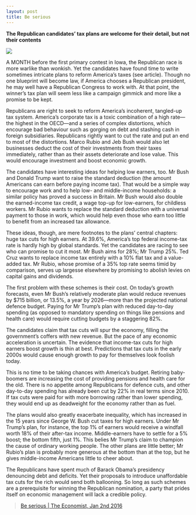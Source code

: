 ```yaml
---
layout: post
title: Be serious
---
```

__The Republican candidates’ tax plans are welcome for their detail, but not their contents__

![](http://cdn.static-economist.com/sites/default/files/imagecache/full-width/images/print-edition/20160102_LDP001_0.jpg)

A MONTH before the first primary contest in Iowa, the Republican race is more warlike than wonkish. Yet the candidates have 
found time to write sometimes intricate plans to reform America’s taxes (see article). Though no one blueprint will become 
law, if America chooses a Republican president, he may well have a Republican Congress to work with. At that point, the 
winner’s tax plan will seem less like a campaign gimmick and more like a promise to be kept.

Republicans are right to seek to reform America’s incoherent, tangled-up tax system. America’s corporate tax is a toxic 
combination of a high rate—the highest in the OECD—and a series of complex distortions, which encourage bad behaviour such 
as gorging on debt and stashing cash in foreign subsidiaries. Republicans rightly want to cut the rate and put an end to 
most of the distortions. Marco Rubio and Jeb Bush would also let businesses deduct the cost of their investments from their 
taxes immediately, rather than as their assets deteriorate and lose value. This would encourage investment and boost economic 
growth.

The candidates have interesting ideas for helping low earners, too. Mr Bush and Donald Trump want to raise the standard 
deduction (the amount Americans can earn before paying income tax). That would be a simple way to encourage work and to 
help low- and middle-income households: a similar policy has proved a success in Britain. Mr Bush would also double the 
earned-income tax credit, a wage top-up for low-earners, for childless workers. Mr Rubio wants to replace the standard 
deduction with a universal payment to those in work, which would help even those who earn too little to benefit from an 
increased tax allowance. 

These ideas, though, are mere footnotes to the plans’ central chapters: huge tax cuts for high earners. At 39.6%, America’s 
top federal income-tax rate is hardly high by global standards. Yet the candidates are racing to see who can promise to cut 
it most. Mr Bush aims for 28%; Mr Trump 25%. Ted Cruz wants to replace income tax entirely with a 10% flat tax and a 
value-added tax. Mr Rubio, whose promise of a 35% top rate seems timid by comparison, serves up largesse elsewhere by promising 
to abolish levies on capital gains and dividends.

The first problem with these schemes is their cost. On today’s growth forecasts, even Mr Bush’s relatively moderate plan would 
reduce revenues by $715 billion, or 13.5%, a year by 2026—more than the projected national defence budget. Paying for Mr Trump’s 
plan with reduced day-to-day spending (as opposed to mandatory spending on things like pensions and health care) would require 
cutting budgets by a staggering 82%.

The candidates claim that tax cuts will spur the economy, filling the government’s coffers with new revenue. But the pace of any 
economic acceleration is uncertain. The evidence that income-tax cuts for high earners boost growth is thin at best. Predictions 
that tax cuts in the early 2000s would cause enough growth to pay for themselves look foolish today.

This is no time to be taking chances with America’s budget. Retiring baby-boomers are increasing the cost of providing pensions 
and health care for the old. There is no appetite among Republicans for defence cuts, and other day-to-day spending has already 
been cut by 22% in real terms since 2010. If tax cuts were paid for with more borrowing rather than lower spending, they would 
end up as deadweight for the economy rather than as fuel.

The plans would also greatly exacerbate inequality, which has increased in the 15 years since George W. Bush cut taxes for high 
earners. Under Mr Trump’s plan, for instance, the top 1% of earners would receive a windfall worth 18% of their after-tax income. 
Middle-earners have to settle for a 5% boost; the bottom fifth, just 1%. This belies Mr Trump’s claim to champion the cause of 
ordinary working people. The other plans are little better; Mr Rubio’s plan is probably more generous at the bottom than at the 
top, but he gives middle-income Americans little to cheer about.

The Republicans have spent much of Barack Obama’s presidency denouncing debt and deficits. Yet their proposals to introduce 
unaffordable tax cuts for the rich would send both ballooning. So long as such schemes are a prerequisite for winning the 
Republican nomination, a party that prides itself on economic management will lack a credible policy.

> [Be serious \| The Economist, Jan 2nd 2016](http://www.economist.com/news/leaders/21684780-republican-candidates-tax-plans-are-welcome-their-detail-not-their-contents-be)
